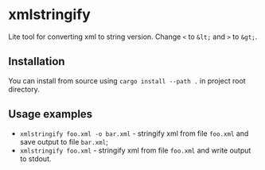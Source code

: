 # xmlstringify

Lite tool for converting xml to string version. Change `<` to `&lt;` and `>` to `&gt;`.

## Installation

You can install from source using `cargo install --path .` in project root directory.

## Usage examples

- `xmlstringify foo.xml -o bar.xml` - stringify xml from file `foo.xml` and
  save output to file `bar.xml`;
- `xmlstringify foo.xml` - stringify xml from file `foo.xml` and
  write output to stdout.
